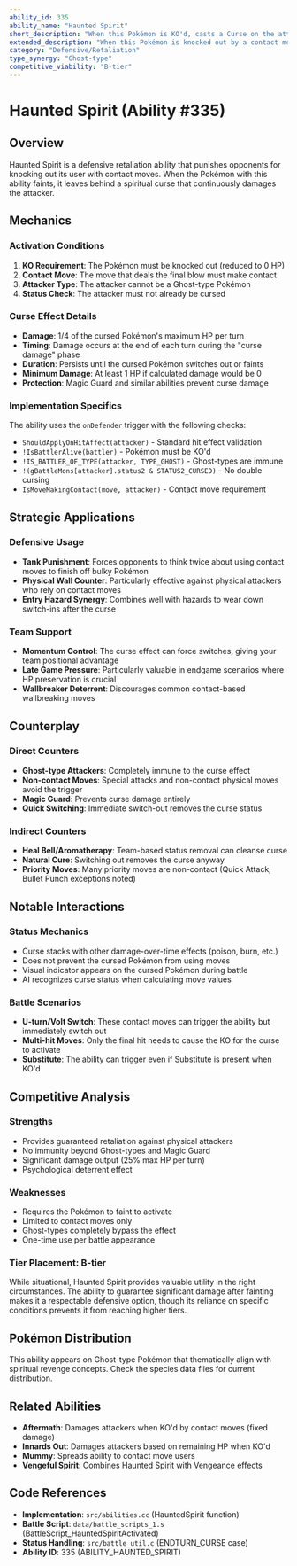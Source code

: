 ```yaml
---
ability_id: 335
ability_name: "Haunted Spirit"
short_description: "When this Pokémon is KO'd, casts a Curse on the attacker."
extended_description: "When this Pokémon is knocked out by a contact move from a non-Ghost type attacker, the attacker becomes cursed with vengeful energy. Cursed Pokémon lose 1/4 of their maximum HP at the end of each turn as spiritual damage. This posthumous revenge effect persists until switched out or fainted."
category: "Defensive/Retaliation"
type_synergy: "Ghost-type"
competitive_viability: "B-tier"
---
```


# Haunted Spirit (Ability #335)

## Overview
Haunted Spirit is a defensive retaliation ability that punishes opponents for knocking out its user with contact moves. When the Pokémon with this ability faints, it leaves behind a spiritual curse that continuously damages the attacker.

## Mechanics

### Activation Conditions
1. **KO Requirement**: The Pokémon must be knocked out (reduced to 0 HP)
2. **Contact Move**: The move that deals the final blow must make contact
3. **Attacker Type**: The attacker cannot be a Ghost-type Pokémon
4. **Status Check**: The attacker must not already be cursed

### Curse Effect Details
- **Damage**: 1/4 of the cursed Pokémon's maximum HP per turn
- **Timing**: Damage occurs at the end of each turn during the "curse damage" phase
- **Duration**: Persists until the cursed Pokémon switches out or faints
- **Minimum Damage**: At least 1 HP if calculated damage would be 0
- **Protection**: Magic Guard and similar abilities prevent curse damage

### Implementation Specifics
The ability uses the `onDefender` trigger with the following checks:
- `ShouldApplyOnHitAffect(attacker)` - Standard hit effect validation
- `!IsBattlerAlive(battler)` - Pokémon must be KO'd
- `!IS_BATTLER_OF_TYPE(attacker, TYPE_GHOST)` - Ghost-types are immune
- `!(gBattleMons[attacker].status2 & STATUS2_CURSED)` - No double cursing
- `IsMoveMakingContact(move, attacker)` - Contact move requirement

## Strategic Applications

### Defensive Usage
- **Tank Punishment**: Forces opponents to think twice about using contact moves to finish off bulky Pokémon
- **Physical Wall Counter**: Particularly effective against physical attackers who rely on contact moves
- **Entry Hazard Synergy**: Combines well with hazards to wear down switch-ins after the curse

### Team Support
- **Momentum Control**: The curse effect can force switches, giving your team positional advantage
- **Late Game Pressure**: Particularly valuable in endgame scenarios where HP preservation is crucial
- **Wallbreaker Deterrent**: Discourages common contact-based wallbreaking moves

## Counterplay

### Direct Counters
- **Ghost-type Attackers**: Completely immune to the curse effect
- **Non-contact Moves**: Special attacks and non-contact physical moves avoid the trigger
- **Magic Guard**: Prevents curse damage entirely
- **Quick Switching**: Immediate switch-out removes the curse status

### Indirect Counters
- **Heal Bell/Aromatherapy**: Team-based status removal can cleanse curse
- **Natural Cure**: Switching out removes the curse anyway
- **Priority Moves**: Many priority moves are non-contact (Quick Attack, Bullet Punch exceptions noted)

## Notable Interactions

### Status Mechanics
- Curse stacks with other damage-over-time effects (poison, burn, etc.)
- Does not prevent the cursed Pokémon from using moves
- Visual indicator appears on the cursed Pokémon during battle
- AI recognizes curse status when calculating move values

### Battle Scenarios
- **U-turn/Volt Switch**: These contact moves can trigger the ability but immediately switch out
- **Multi-hit Moves**: Only the final hit needs to cause the KO for the curse to activate
- **Substitute**: The ability can trigger even if Substitute is present when KO'd

## Competitive Analysis

### Strengths
- Provides guaranteed retaliation against physical attackers
- No immunity beyond Ghost-types and Magic Guard
- Significant damage output (25% max HP per turn)
- Psychological deterrent effect

### Weaknesses
- Requires the Pokémon to faint to activate
- Limited to contact moves only
- Ghost-types completely bypass the effect
- One-time use per battle appearance

### Tier Placement: B-tier
While situational, Haunted Spirit provides valuable utility in the right circumstances. The ability to guarantee significant damage after fainting makes it a respectable defensive option, though its reliance on specific conditions prevents it from reaching higher tiers.

## Pokémon Distribution
This ability appears on Ghost-type Pokémon that thematically align with spiritual revenge concepts. Check the species data files for current distribution.

## Related Abilities
- **Aftermath**: Damages attackers when KO'd by contact moves (fixed damage)
- **Innards Out**: Damages attackers based on remaining HP when KO'd
- **Mummy**: Spreads ability to contact move users
- **Vengeful Spirit**: Combines Haunted Spirit with Vengeance effects

## Code References
- **Implementation**: `src/abilities.cc` (HauntedSpirit function)
- **Battle Script**: `data/battle_scripts_1.s` (BattleScript_HauntedSpiritActivated)
- **Status Handling**: `src/battle_util.c` (ENDTURN_CURSE case)
- **Ability ID**: 335 (ABILITY_HAUNTED_SPIRIT)